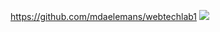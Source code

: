 https://github.com/mdaelemans/webtechlab1
<img src="Schermafbeelding%202018-02-22%20om%2018.35.56.png">